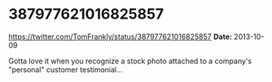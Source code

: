 # 387977621016825857
https://twitter.com/TomFrankly/status/387977621016825857
**Date:** 2013-10-09

Gotta love it when you recognize a stock photo attached to a company's "personal" customer testimonial...
